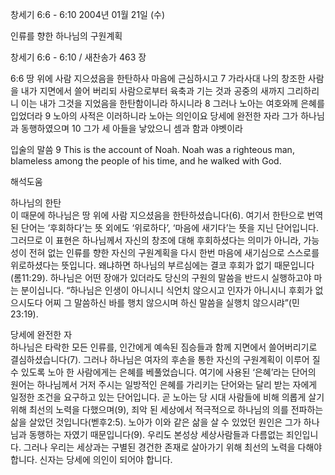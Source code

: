 창세기 6:6 - 6:10 
2004년 01월 21일 (수)

인류를 향한 하나님의 구원계획



창세기 6:6 - 6:10 / 새찬송가 463 장


6:6 땅 위에 사람 지으셨음을 한탄하사 마음에 근심하시고 
7 가라사대 나의 창조한 사람을 내가 지면에서 쓸어 버리되 사람으로부터 육축과 기는 것과 공중의 새까지 그리하리니 이는 내가 그것을 지었음을 한탄함이니라 하시니라 
8 그러나 노아는 여호와께 은혜를 입었더라 
9 노아의 사적은 이러하니라 노아는 의인이요 당세에 완전한 자라 그가 하나님과 동행하였으며 
10 그가 세 아들을 낳았으니 셈과 함과 야벳이라 

입술의 말씀 
9 This is the account of Noah. Noah was a righteous man, blameless among the people of his time, and he walked with God.

해석도움





하나님의 한탄  
이 때문에 하나님은 땅 위에 사람 지으셨음을 한탄하셨습니다(6). 여기서 한탄으로 번역된 단어는 ‘후회하다’는 뜻 외에도 ‘위로하다’, ‘마음에 새기다’는 뜻을 지닌 단어입니다. 그러므로 이 표현은 하나님께서 자신의 창조에 대해 후회하셨다는 의미가 아니라, 가능성이 전혀 없는 인류를 향한 자신의 구원계획을 다시 한번 마음에 새기심으로 스스로를 위로하셨다는 뜻입니다. 왜냐하면 하나님의 부르심에는 결코 후회가 없기 때문입니다(롬11:29). 하나님은 어떤 장애가 있더라도 당신의 구원의 말씀을 반드시 실행하고야 마는 분이십니다. “하나님은 인생이 아니시니 식언치 않으시고 인자가 아니시니 후회가 없으시도다 어찌 그 말씀하신 바를 행치 않으시며 하신 말씀을 실행치 않으시랴”(민23:19).  

당세에 완전한 자  
하나님은 타락한 모든 인류를, 인간에게 예속된 짐승들과 함께 지면에서 쓸어버리기로 결심하셨습니다(7). 그러나 하나님은 여자의 후손을 통한 자신의 구원계획이 이루어 질 수 있도록 노아 한 사람에게는 은혜를 베풀었습니다. 여기에 사용된 ‘은혜’라는 단어의 원어는 하나님께서 거저 주시는 일방적인 은혜를 가리키는 단어와는 달리 받는 자에게 일정한 조건을 요구하고 있는 단어입니다. 곧 노아는 당 시대 사람들에 비해 의롭게 살기 위해 최선의 노력을 다했으며(9), 죄악 된 세상에서 적극적으로 하나님의 의를 전파하는 삶을 살았던 것입니다(벧후2:5). 노아가 이와 같은 삶을 살 수 있었던 원인은 그가 하나님과 동행하는 자였기 때문입니다(9). 우리도 본성상 세상사람들과 다름없는 죄인입니다. 그러나 우리는 세상과는 구별된 경건한 존재로 살아가기 위해 최선의 노력을 다해야 합니다. 신자는 당세에 의인이 되어야 합니다.